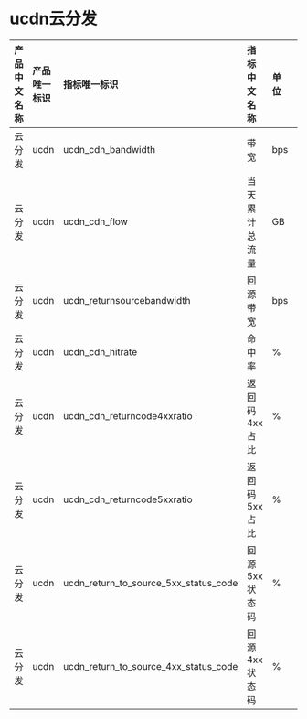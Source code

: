 # ucdn云分发

|产品中文名称|产品唯一标识|指标唯一标识|指标中文名称|单位|备注|
|:----|:----|:----|:----|:----|:----|
|云分发|ucdn|ucdn_cdn_bandwidth|带宽|bps| |
|云分发|ucdn|ucdn_cdn_flow|当天累计总流量|GB| |
|云分发|ucdn|ucdn_returnsourcebandwidth|回源带宽|bps| |
|云分发|ucdn|ucdn_cdn_hitrate|命中率|%| |
|云分发|ucdn|ucdn_cdn_returncode4xxratio|返回码4xx占比|%| |
|云分发|ucdn|ucdn_cdn_returncode5xxratio|返回码5xx占比|%| |
|云分发|ucdn|ucdn_return_to_source_5xx_status_code|回源5xx状态码|%| |
|云分发|ucdn|ucdn_return_to_source_4xx_status_code|回源4xx状态码|%| |
